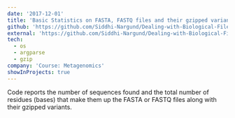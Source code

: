 ```yaml
---
date: '2017-12-01'
title: 'Basic Statistics on FASTA, FASTQ files and their gzipped variants'
github: 'https://github.com/Siddhi-Nargund/Dealing-with-Biological-File-Formats/blob/master/StatsFasta.py'
external: 'https://github.com/Siddhi-Nargund/Dealing-with-Biological-File-Formats'
tech:
  - os
  - argparse
  - gzip
company: 'Course: Metagenomics'
showInProjects: true
---
```


Code reports the number of sequences found and the total number of residues (bases) that make them up the FASTA or FASTQ files along with their gzipped variants.


